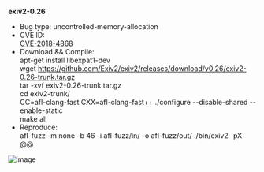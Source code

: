 **exiv2-0.26**
* Bug type: uncontrolled-memory-allocation    
* CVE ID:    
[CVE-2018-4868](https://cve.mitre.org/cgi-bin/cvename.cgi?name=CVE-2018-4868)
* Download && Compile:   
apt-get install libexpat1-dev    
wget https://github.com/Exiv2/exiv2/releases/download/v0.26/exiv2-0.26-trunk.tar.gz    
tar -xvf exiv2-0.26-trunk.tar.gz     
cd exiv2-trunk/    
CC=afl-clang-fast CXX=afl-clang-fast++ ./configure --disable-shared --enable-static    
make all
* Reproduce:      
afl-fuzz -m none -b 46 -i afl-fuzz/in/ -o afl-fuzz/out/ ./bin/exiv2 -pX @@   

![image](https://user-images.githubusercontent.com/76025773/201923202-15f00db5-1b40-4509-a6b7-01e26537f3b3.png)
